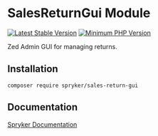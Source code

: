 # SalesReturnGui Module
[![Latest Stable Version](https://poser.pugx.org/spryker/sales-return-gui/v/stable.svg)](https://packagist.org/packages/spryker/sales-return-gui)
[![Minimum PHP Version](https://img.shields.io/badge/php-%3E%3D%207.4-8892BF.svg)](https://php.net/)

Zed Admin GUI for managing returns.

## Installation

```
composer require spryker/sales-return-gui
```

## Documentation

[Spryker Documentation](https://academy.spryker.com/developing_with_spryker/module_guide/modules.html)
